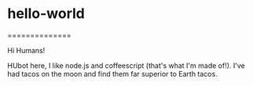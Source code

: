 # hello-world
==============

Hi Humans!

HUbot here, I like node.js and coffeescript (that's what I'm made of!).
I've had tacos on the moon and find them far superior to Earth tacos. 


